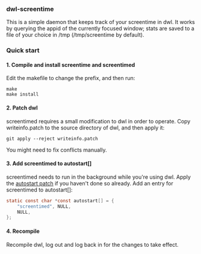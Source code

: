 ### dwl-screentime
This is a simple daemon that keeps track of your screentime in dwl. It works by querying the appid of the currently focused window; stats are saved to a file of your choice in /tmp (/tmp/screentime by default).

### Quick start
#### 1. Compile and install screentime and screentimed
Edit the makefile to change the prefix, and then run:
```
make
make install
```

#### 2. Patch dwl
screentimed requires a small modification to dwl in order to operate. Copy writeinfo.patch to the source directory of dwl, and then apply it:
```
git apply --reject writeinfo.patch
```
You might need to fix conflicts manually.

#### 3. Add screentimed to autostart[]
screentimed needs to run in the background while you're using dwl. Apply the [autostart patch](https://codeberg.org/dwl/dwl-patches/src/branch/main/patches/autostart) if you haven't done so already. Add an entry for screentimed to autostart[]:
```c
static const char *const autostart[] = {
    "screentimed", NULL,
    NULL,
};
```

#### 4. Recompile
Recompile dwl, log out and log back in for the changes to take effect.
